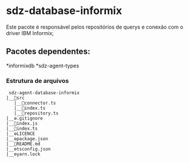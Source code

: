 # sdz-database-informix

Este pacote é responsável pelos repositórios de querys e conexão com o driver IBM Informix;

## Pacotes dependentes:

*informixdb
*sdz-agent-types

### Estrutura de arquivos

```
 sdz-agent-database-informix
|__📁src
   |__📃connector.ts
   |__📃index.ts
   |__📃repository.ts
|__⚙️.gitignore
|__📃index.js
|__📃index.ts
|__⚙️LICENCE
|__⚙️package.json
|__📃README.md
|__⚙️tsconfig.json
|__⚙️yarn.lock
```
